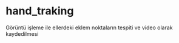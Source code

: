 # hand_traking
Görüntü işleme ile ellerdeki eklem noktaların tespiti ve video olarak kaydedilmesi



